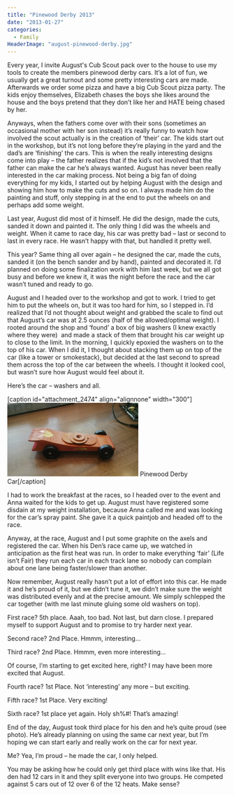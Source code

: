 ```yaml
---
title: "Pinewood Derby 2013"
date: "2013-01-27"
categories: 
  - Family
HeaderImage: "august-pinewood-derby.jpg"
---
```


Every year, I invite August's Cub Scout pack over to the house to use my tools to create the members pinewood derby cars. It’s a lot of fun, we usually get a great turnout and some pretty interesting cars are made. Afterwards we order some pizza and have a big Cub Scout pizza party. The kids enjoy themselves, Elizabeth chases the boys she likes around the house and the boys pretend that they don’t like her and HATE being chased by her.

Anyways, when the fathers come over with their sons (sometimes an occasional mother with her son instead) it’s really funny to watch how involved the scout actually is in the creation of ‘their’ car. The kids start out in the workshop, but it’s not long before they’re playing in the yard and the dad’s are ‘finishing’ the cars. This is when the really interesting designs come into play – the father realizes that if the kid’s not involved that the father can make the car he’s always wanted. August has never been really interested in the car making process. Not being a big fan of doing everything for my kids, I started out by helping August with the design and showing him how to make the cuts and so on. I always made him do the painting and stuff, only stepping in at the end to put the wheels on and perhaps add some weight.

Last year, August did most of it himself. He did the design, made the cuts, sanded it down and painted it. The only thing I did was the wheels and weight. When it came to race day, his car was pretty bad – last or second to last in every race. He wasn’t happy with that, but handled it pretty well.

This year? Same thing all over again – he designed the car, made the cuts, sanded it (on the bench sander and by hand), painted and decorated it. I’d planned on doing some finalization work with him last week, but we all got busy and before we knew it, it was the night before the race and the car wasn’t tuned and ready to go.

August and I headed over to the workshop and got to work. I tried to get him to put the wheels on, but it was too hard for him, so I stepped in. I’d realized that I’d not thought about weight and grabbed the scale to find out that August’s car was at 2.5 ounces (half of the allowed/optimal weight). I rooted around the shop and ‘found’ a box of big washers (I knew exactly where they were)  and made a stack of them that brought his car weight up to close to the limit. In the morning, I quickly epoxied the washers on to the top of his car. When I did it, I thought about stacking them up on top of the car (like a tower or smokestack), but decided at the last second to spread them across the top of the car between the wheels. I thought it looked cool, but wasn’t sure how August would feel about it.

Here’s the car – washers and all.

\[caption id="attachment\_2474" align="alignnone" width="300"\][![Pinewood Derby Car](images/pinewood-derby-car-300x168.jpg)](http://www.thewargos.com/wp-content/uploads/2013/01/pinewood-derby-car.jpg) Pinewood Derby Car\[/caption\]

I had to work the breakfast at the races, so I headed over to the event and Anna waited for the kids to get up. August must have registered some disdain at my weight installation, because Anna called me and was looking for the car’s spray paint. She gave it a quick paintjob and headed off to the race.

Anyway, at the race, August and I put some graphite on the axels and registered the car. When his Den’s race came up, we watched in anticipation as the first heat was run. In order to make everything ‘fair’ (Life isn’t Fair) they run each car in each track lane so nobody can complain about one lane being faster/slower than another.

Now remember, August really hasn’t put a lot of effort into this car. He made it and he’s proud of it, but we didn’t tune it, we didn’t make sure the weight was distributed evenly and at the precise amount. We simply schlepped the car together (with me last minute gluing some old washers on top).

First race? 5th place. Aaah, too bad. Not last, but darn close. I prepared myself to support August and to promise to try harder next year.

Second race? 2nd Place. Hmmm, interesting…

Third race? 2nd Place. Hmmm, even more interesting…

Of course, I’m starting to get excited here, right? I may have been more excited that August.

Fourth race? 1st Place. Not ‘interesting’ any more – but exciting.

Fifth race? 1st Place. Very exciting!

Sixth race? 1st place yet again. Holy sh%#! That’s amazing!

End of the day, August took third place for his den and he’s quite proud (see photo). He’s already planning on using the same car next year, but I’m hoping we can start early and really work on the car for next year.

Me? Yea, I’m proud – he made the car, I only helped.

You may be asking how he could only get third place with wins like that. His den had 12 cars in it and they split everyone into two groups. He competed against 5 cars out of 12 over 6 of the 12 heats. Make sense?
